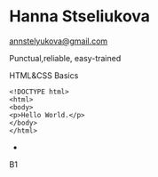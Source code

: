 # Hanna Stseliukova

annstelyukova@gmail.com

Punctual,reliable, easy-trained

HTML&CSS Basics

```
<!DOCTYPE html>
<html>
<body>
<p>Hello World.</p>
</body>
</html>
```

-

B1
